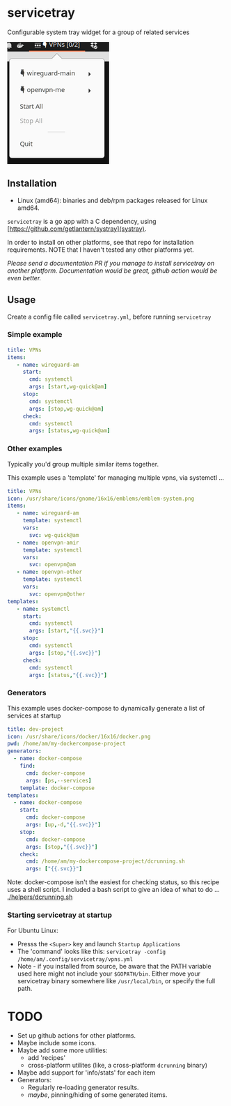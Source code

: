 # servicetray

Configurable system tray widget for a group of related services

![screenshot](./servicetray.png)

## Installation

 * Linux (amd64): binaries and deb/rpm packages released for Linux amd64.

`servicetray` is a go app with a C dependency, using [https://github.com/getlantern/systray](systray).

In order to install on other platforms, see that repo for installation requirements. NOTE that I haven't tested any other platforms yet.

_Please send a documentation PR if you manage to install servicetray on another platform. Documentation would be great, github action would be even better._

## Usage

Create a config file called `servicetray.yml`, before running `servicetray`

### Simple example

```yaml
title: VPNs
items:
   - name: wireguard-am
     start:
       cmd: systemctl
       args: [start,wg-quick@am]
     stop:
       cmd: systemctl
       args: [stop,wg-quick@am]
     check:
       cmd: systemctl
       args: [status,wg-quick@am]
```

### Other examples

Typically you'd group multiple similar items together.

This example uses a 'template' for managing multiple vpns, via systemctl ...

```yaml
title: VPNs
icon: /usr/share/icons/gnome/16x16/emblems/emblem-system.png
items:
   - name: wireguard-am
     template: systemctl
     vars:
       svc: wg-quick@am
   - name: openvpn-amir
     template: systemctl
     vars:
       svc: openvpn@am
   - name: openvpn-other
     template: systemctl
     vars:
       svc: openvpn@other
templates:
   - name: systemctl
     start:
       cmd: systemctl
       args: [start,"{{.svc}}"]
     stop:
       cmd: systemctl
       args: [stop,"{{.svc}}"]
     check:
       cmd: systemctl
       args: [status,"{{.svc}}"]
```


### Generators

This example uses docker-compose to dynamically generate a list of services at startup

```yaml
title: dev-project
icon: /usr/share/icons/docker/16x16/docker.png
pwd: /home/am/my-dockercompose-project
generators:
  - name: docker-compose
    find:
      cmd: docker-compose
      args: [ps,--services]
    template: docker-compose
templates:
  - name: docker-compose
    start:
      cmd: docker-compose
      args: [up,-d,"{{.svc}}"]
    stop:
      cmd: docker-compose
      args: [stop,"{{.svc}}"]
    check:
      cmd: /home/am/my-dockercompose-project/dcrunning.sh
      args: ["{{.svc}}"]
```

Note: docker-compose isn't the easiest for checking status, so this recipe uses a shell script. I included a bash script to give an idea of what to do ... [./helpers/dcrunning.sh](./helpers/dcrunning.sh)

### Starting servicetray at startup

For Ubuntu Linux:

 * Presss the `<Super>` key and launch `Startup Applications`
 * The 'command' looks like this: `servicetray -config /home/am/.config/servicetray/vpns.yml`
 * Note - if you installed from source, be aware that the PATH variable used here might not include your `$GOPATH/bin`. Either move your servicetray binary somewhere like `/usr/local/bin`, or specify the full path.

# TODO

 * Set up github actions for other platforms.
 * Maybe include some icons.
 * Maybe add some more utilities:
   * add 'recipes'
   * cross-platform utilites (like, a cross-platform `dcrunning` binary)
 * Maybe add support for 'info/stats' for each item
 * Generators:
   * Regularly re-loading generator results.
   * _maybe_, pinning/hiding of some generated items.
